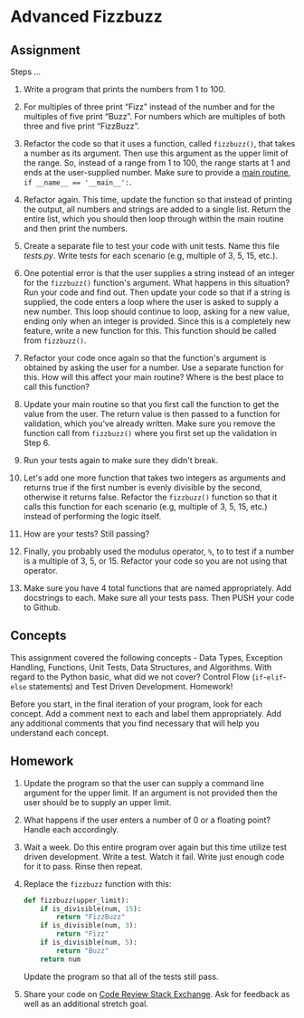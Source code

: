 # Advanced Fizzbuzz

## Assignment

Steps ...

1. Write a program that prints the numbers from 1 to 100. 

1. For multiples of three print “Fizz” instead of the number and for the multiples of five print “Buzz”. For numbers which are multiples of both three and five print “FizzBuzz”.

1. Refactor the code so that it uses a function, called `fizzbuzz()`, that takes a number as its argument. Then use this argument as the upper limit of the range. So, instead of a range from 1 to 100, the range starts at 1 and ends at the user-supplied number. Make sure to provide a [main routine](http://stackoverflow.com/questions/419163/what-does-if-name-main-do), `if __name__ == '__main__':`.

1. Refactor again. This time, update the function so that instead of printing the output, all numbers and strings are added to a single list. Return the entire list, which you should then loop through within the main routine and then print the numbers. 

1. Create a separate file to test your code with unit tests. Name this file *tests.py*. Write tests for each scenario (e.g, multiple of 3, 5, 15, etc.).

1. One potential error is that the user supplies a string instead of an integer for the `fizzbuzz()` function's argument. What happens in this situation? Run your code and find out. Then update your code so that if a string is supplied, the code enters a loop where the user is asked to supply a new number. This loop should continue to loop, asking for a new value, ending only when an integer is provided. Since this is a completely new feature, write a new function for this. This function should be called from `fizzbuzz()`.

1. Refactor your code once again so that the function's argument is obtained by asking the user for a number. Use a separate function for this. How will this affect your main routine? Where is the best place to call this function?

1. Update your main routine so that you first call the function to get the value from the user. The return value is then passed to a function for validation, which you've already written. Make sure you remove the function call from `fizzbuzz()` where you first set up the validation in Step 6.

1. Run your tests again to make sure they didn't break.

1. Let's add one more function that takes two integers as arguments and returns true if the first number is evenly divisible by the second, otherwise it returns false. Refactor the `fizzbuzz()` function so that it calls this function for each scenario (e.g, multiple of 3, 5, 15, etc.) instead of performing the logic itself.

1. How are your tests? Still passing?

1. Finally, you probably used the modulus operator, `%`, to to test if a number is a multiple of 3, 5, or 15. Refactor your code so you are not using that operator.

1. Make sure you have 4 total functions that are named appropriately. Add docstrings to each. Make sure all your tests pass. Then PUSH your code to Github. 

## Concepts

This assignment covered the following concepts - Data Types, Exception Handling, Functions, Unit Tests, Data Structures, and Algorithms. With regard to the Python basic, what did we not cover? Control Flow (`if`-`elif`-`else` statements) and Test Driven Development. Homework!

Before you start, in the final iteration of your program, look for each concept. Add a comment next to each and label them appropriately. Add any additional comments that you find necessary that will help you understand each concept.

## Homework

1. Update the program so that the user can supply a command line argument for the upper limit. If an argument is not provided then the user should be to supply an upper limit. 
1. What happens if the user enters a number of 0 or a floating point? Handle each accordingly.
1. Wait a week. Do this entire program over again but this time utilize test driven development. Write a test. Watch it fail. Write just enough code for it to pass. Rinse then repeat.
1. Replace the `fizzbuzz` function with this:

	```python
	def fizzbuzz(upper_limit):
		if is_divisible(num, 15):
			return "FizzBuzz"
		if is_divisible(num, 3):
			return "Fizz"
		if is_divisible(num, 5):
			return "Buzz"
		return num
	```

	Update the program so that all of the tests still pass. 

1. Share your code on [Code Review Stack Exchange](http://codereview.stackexchange.com/). Ask for feedback as well as an additional stretch goal. 